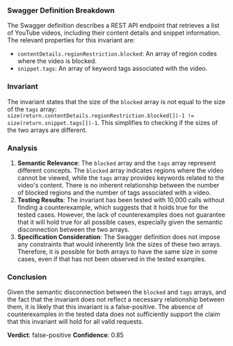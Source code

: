 ### Swagger Definition Breakdown
The Swagger definition describes a REST API endpoint that retrieves a list of YouTube videos, including their content details and snippet information. The relevant properties for this invariant are:
- `contentDetails.regionRestriction.blocked`: An array of region codes where the video is blocked.
- `snippet.tags`: An array of keyword tags associated with the video.

### Invariant
The invariant states that the size of the `blocked` array is not equal to the size of the `tags` array: `size(return.contentDetails.regionRestriction.blocked[])-1 != size(return.snippet.tags[])-1`. This simplifies to checking if the sizes of the two arrays are different.

### Analysis
1. **Semantic Relevance**: The `blocked` array and the `tags` array represent different concepts. The `blocked` array indicates regions where the video cannot be viewed, while the `tags` array provides keywords related to the video's content. There is no inherent relationship between the number of blocked regions and the number of tags associated with a video.
2. **Testing Results**: The invariant has been tested with 10,000 calls without finding a counterexample, which suggests that it holds true for the tested cases. However, the lack of counterexamples does not guarantee that it will hold true for all possible cases, especially given the semantic disconnection between the two arrays.
3. **Specification Consideration**: The Swagger definition does not impose any constraints that would inherently link the sizes of these two arrays. Therefore, it is possible for both arrays to have the same size in some cases, even if that has not been observed in the tested examples.

### Conclusion
Given the semantic disconnection between the `blocked` and `tags` arrays, and the fact that the invariant does not reflect a necessary relationship between them, it is likely that this invariant is a false-positive. The absence of counterexamples in the tested data does not sufficiently support the claim that this invariant will hold for all valid requests. 

**Verdict**: false-positive
**Confidence**: 0.85
